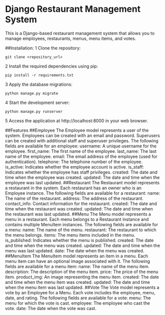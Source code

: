 # Django Restaurant Management System
This is a Django-based restaurant management system that allows you to manage employees, restaurants, menus, menu items, and votes.

##Installation:
1 Clone the repository:
```
git clone <repository_url>
```
2 Install the required dependencies using pip: 
```
pip install -r requirements.txt
```
3 Apply the database migrations:
```
python manage.py migrate
```
4 Start the development server: 
```
python manage.py runserver
```
5 Access the application at http://localhost:8000 in your web browser.

##Features
##Employee
The Employee model represents a user of the system.
Employees can be created with an email and password.
Superusers can be created with additional staff and superuser privileges.
The following fields are available for an employee:
username: A unique username for the employee.
first_name: The first name of the employee.
last_name: The last name of the employee.
email: The email address of the employee (used for authentication).
telephone: The telephone number of the employee.
is_active: Indicates whether the employee account is active.
is_staff: Indicates whether the employee has staff privileges.
created: The date and time when the employee was created.
updated: The date and time when the employee was last updated.
##Restaurant
The Restaurant model represents a restaurant in the system.
Each restaurant has an owner who is an Employee instance.
The following fields are available for a restaurant:
name: The name of the restaurant.
address: The address of the restaurant.
contact_info: Contact information for the restaurant.
created: The date and time when the restaurant was created.
updated: The date and time when the restaurant was last updated.
##Menu
The Menu model represents a menu in a restaurant.
Each menu belongs to a Restaurant instance and contains multiple MenuItem instances.
The following fields are available for a menu:
name: The name of the menu.
restaurant: The restaurant to which the menu belongs.
items: The menu items included in the menu.
is_published: Indicates whether the menu is published.
created: The date and time when the menu was created.
updated: The date and time when the menu was last updated.
date: The date when the menu was created.
##MenuItem
The MenuItem model represents an item in a menu.
Each menu item can have an optional image associated with it.
The following fields are available for a menu item:
name: The name of the menu item.
description: The description of the menu item.
price: The price of the menu item.
product_img: An image representing the menu item.
created: The date and time when the menu item was created.
updated: The date and time when the menu item was last updated.
##Vote
The Vote model represents a vote by an Employee for a Menu.
Each vote includes the employee, menu, date, and rating.
The following fields are available for a vote:
menu: The menu for which the vote is cast.
employee: The employee who cast the vote.
date: The date when the vote was cast.
